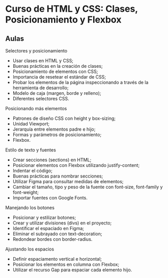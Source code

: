 # Curso de HTML y CSS: Clases, Posicionamiento y Flexbox

## Aulas

Selectores y posicionamiento

- Usar clases en HTML y CSS;
- Buenas prácticas en la creación de clases;
- Posicionamiento de elementos con CSS;
- Importancia de resetear el estándar de CSS;
- Probar los elementos de la página inspeccionando a través de la herramienta de desarrollo;
- Modelo de caja (margen, borde y relleno);
- Diferentes selectores CSS.

Posicionando más elementos

- Patrones de diseño CSS con height y box-sizing;
- Unidad Viewport;
- Jerarquía entre elementos padre e hijo;
- Formas y parámetros de posicionamiento;
- Flexbox.

Estilo de texto y fuentes

- Crear secciones (sections) en HTML;
- Posicionar elementos con Flexbox utilizando justify-content;
- Indentar el código;
- Buenas prácticas para nombrar secciones;
- Utilizar Figma para consultar medidas de elementos;
- Cambiar el tamaño, tipo y peso de la fuente con font-size, font-family y font-weight;
- Importar fuentes con Google Fonts.

Manejando los botones

- Posicionar y estilizar botones;
- Crear y utilizar divisiones (divs) en el proyecto;
- Identificar el espaciado en Figma;
- Eliminar el subrayado con text-decoration;
- Redondear bordes con border-radius.

Ajustando los espacios

- Definir espaciamento vertical e horizontal;
- Posicionar los elementos en columna con Flexbox;
- Utilizar el recurso Gap para espaciar cada elemento hijo.
